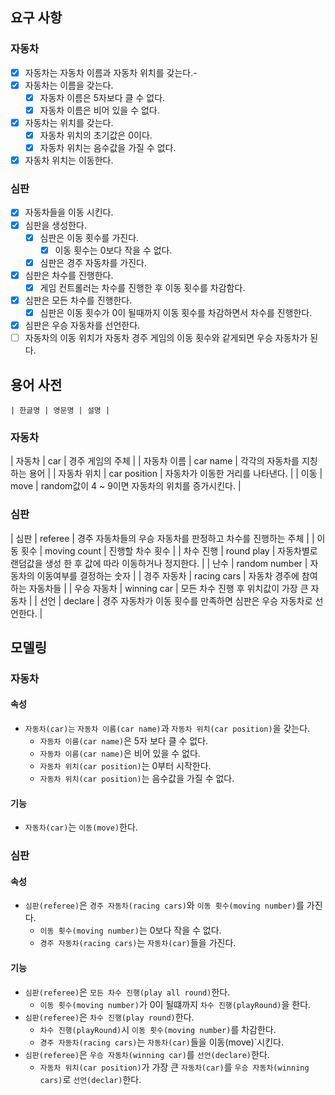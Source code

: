 ## 요구 사항
### 자동차
- [x] 자동차는 자동차 이름과 자동차 위치를 갖는다.- 
- [x] 자동차는 이름을 갖는다.
  - [x] 자동차 이름은 5자보다 클 수 없다.
  - [x] 자동차 이름은 비어 있을 수 없다.
- [x] 자동차는 위치를 갖는다.
  - [x] 자동차 위치의 초기값은 0이다.
  - [x] 자동차 위치는 음수값을 가질 수 없다.
- [x] 자동차 위치는 이동한다.
### 심판
- [x] 자동차들을 이동 시킨다.
- [x] 심판을 생성한다.
  - [x] 심판은 이동 횟수를 가진다.
    - [x] 이동 횟수는 0보다 작을 수 없다.
  - [x] 심판은 경주 자동차를 가진다.
- [x] 심판은 차수를 진행한다.
  - [x] 게임 컨트롤러는 차수를 진행한 후 이동 횟수를 차감함다.
- [x] 심판은 모든 차수를 진행한다.
  - [x] 심판은 이동 횟수가 0이 될때까지 이동 횟수를 차감하면서 차수를 진행한다.
- [x] 심판은 우승 자동차를 선언한다.
- [ ] 자동차의 이동 위치가 자동차 경주 게임의 이동 횟수와 같게되면 우승 자동차가 된다.
## 용어 사전
    | 한글명 | 영문명 | 설명 |
### 자동차
| 자동차 | car | 경주 게임의 주체 |
| 자동차 이름 | car name | 각각의 자동차를 지칭하는 용어 |
| 자동차 위치 | car position | 자동차가 이동한 거리를 나타낸다. |
| 이동 | move | random값이 4 ~ 9이면 자동차의 위치를 증가시킨다. |
### 심판 
| 심판 | referee | 경주 자동차들의 우승 자동차를 판정하고 차수를 진행하는 주체 |
| 이동 횟수 | moving count | 진행할 차수 횟수 |
| 차수 진행 | round play | 자동차별로 랜덤값을 생성 한 후 값에 따라 이동하거나 정지한다. |
| 난수 | random number | 자동차의 이동여부를 결정하는 숫자 |
| 경주 자동차 | racing cars | 자동차 경주에 참여하는 자동차들 |
| 우승 자동차 | winning car | 모든 차수 진행 후 위치값이 가장 큰 자동차 |
| 선언 | declare | 경주 자동차가 이동 횟수를 만족하면 심판은 우승 자동차로 선언한다. |

## 모델링
### 자동차
#### 속성
- `자동차(car)는` `자동차 이름(car name)`과 `자동차 위치(car position)`을 갖는다.
  - `자동차 이름(car name)`은 5자 보다 클 수 없다.
  - `자동차 이름(car name)`은 비어 있을 수 없다.
  - `자동차 위치(car position)`는 0부터 시작한다.
  - `자동차 위치(car position)`는 음수값을 가질 수 없다.
#### 기능
- `자동차(car)`는 `이동(move)`한다.
### 심판
#### 속성
- `심판(referee)`은 `경주 자동차(racing cars)`와 `이동 횟수(moving number)`를 가진다.
  - `이동 횟수(moving number)`는 0보다 작을 수 없다.
  - `경주 자동차(racing cars)`는 `자동차(car)`들을 가진다.
#### 기능
- `심판(referee)`은 `모든 차수 진행(play all round)`한다.
  - `이동 횟수(moving number)`가 0이 될떄까지 `차수 진행(playRound)`을 한다.
- `심판(referee)`은 `차수 진행(play round)`한다.
  - `차수 진행(playRound)`시 `이동 횟수(moving number)`를 차감한다.
  - `경주 자동차(racing cars)`는 `자동차(car)`들을 이동(move)`시킨다.
- `심판(referee)`은 `우승 자동차(winning car)`를 `선언(declare)`한다.
  - `자동차 위치(car position)`가 가장 큰 `자동차(car)`를 `우승 자동차(winning cars)`로 `선언(declar)`한다.
